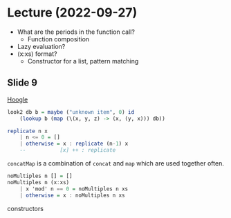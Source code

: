 
# Lecture (2022-09-27)

- What are the periods in the function call?
  - Function composition
- Lazy evaluation?
- (x:xs) format?
  - Constructor for a list, pattern matching

## Slide 9

[Hoogle](https://hoogle.haskell.org)


```Haskell
look2 db b = maybe ("unknown item", 0) id
    (lookup b (map (\(x, y, z) -> (x, (y, x))) db))
```

```Haskell
replicate n x
    | n <= 0 = []
    | otherwise = x : replicate (n-1) x
    --           [x] ++ : replicate

```

`concatMap` is a combination of `concat` and `map` which are used together often.

```Haskell
noMultiples n [] = []
noMultiples n (x:xs)
    | x 'mod' n == 0 = noMultiples n xs
    | otherwise = x : noMultiples n xs
```

constructors